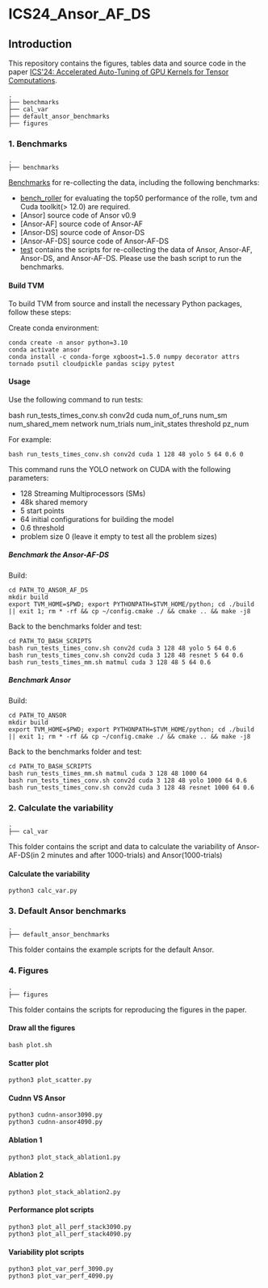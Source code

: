 # ICS24_Ansor_AF_DS

## Introduction

This repository contains the figures, tables data and source code in the paper [ICS'24: Accelerated Auto-Tuning of GPU Kernels for Tensor Computations](https://dl.acm.org/doi/10.1145/3650200.3656626).

```
.
├── benchmarks
├── cal_var
├── default_ansor_benchmarks
├── figures
```


### 1. Benchmarks
```
.
├── benchmarks
```
[Benchmarks](https://github.com/HPCRL/Ansor-AF-DS/tree/main/benchmarks) for re-collecting the data, including the following benchmarks:

- [bench_roller](https://github.com/HPCRL/bench_roller/tree/main) for evaluating the top50 performance of the rolle, tvm and Cuda toolkit(> 12.0) are required.
- [Ansor] source code of Ansor v0.9
- [Ansor-AF] source code of Ansor-AF
- [Ansor-DS] source code of Ansor-DS
- [Ansor-AF-DS] source code of Ansor-AF-DS
- [test](benchmarks/README.md) contains the scripts for re-collecting the data of Ansor, Ansor-AF, Ansor-DS, and Ansor-AF-DS. Please use the bash script to run the benchmarks.


#### Build TVM

To build TVM from source and install the necessary Python packages, follow these steps:

Create conda environment:
```
conda create -n ansor python=3.10
conda activate ansor
conda install -c conda-forge xgboost=1.5.0 numpy decorator attrs tornado psutil cloudpickle pandas scipy pytest
```

#### Usage

Use the following command to run tests:

bash run_tests_times_conv.sh conv2d cuda num_of_runs num_sm num_shared_mem network num_trials num_init_states threshold pz_num

For example:

```
bash run_tests_times_conv.sh conv2d cuda 1 128 48 yolo 5 64 0.6 0
```

This command runs the YOLO network on CUDA with the following parameters:
- 128 Streaming Multiprocessors (SMs)
- 48k shared memory
- 5 start points
- 64 initial configurations for building the model
- 0.6 threshold
- problem size 0 (leave it empty to test all the problem sizes)


#####  Benchmark the Ansor-AF-DS

Build:
```
cd PATH_TO_ANSOR_AF_DS
mkdir build
export TVM_HOME=$PWD; export PYTHONPATH=$TVM_HOME/python; cd ./build || exit 1; rm * -rf && cp ~/config.cmake ./ && cmake .. && make -j8
```

Back to the benchmarks folder and test:
```
cd PATH_TO_BASH_SCRIPTS
bash run_tests_times_conv.sh conv2d cuda 3 128 48 yolo 5 64 0.6
bash run_tests_times_conv.sh conv2d cuda 3 128 48 resnet 5 64 0.6
bash run_tests_times_mm.sh matmul cuda 3 128 48 5 64 0.6
```

##### Benchmark Ansor

Build:
```
cd PATH_TO_ANSOR
mkdir build
export TVM_HOME=$PWD; export PYTHONPATH=$TVM_HOME/python; cd ./build || exit 1; rm * -rf && cp ~/config.cmake ./ && cmake .. && make -j8
```

Back to the benchmarks folder and test:
```
cd PATH_TO_BASH_SCRIPTS
bash run_tests_times_mm.sh matmul cuda 3 128 48 1000 64
bash run_tests_times_conv.sh conv2d cuda 3 128 48 yolo 1000 64 0.6
bash run_tests_times_conv.sh conv2d cuda 3 128 48 resnet 1000 64 0.6
```


### 2. Calculate the variability
```
.
├── cal_var
```
This folder contains the script and data to calculate the variability of Ansor-AF-DS(in 2 minutes and after 1000-trials) and Ansor(1000-trials)

#### Calculate the variability
```
python3 calc_var.py

```


### 3. Default Ansor benchmarks
```
.
├── default_ansor_benchmarks
```
This folder contains the example scripts for the default Ansor.


### 4. Figures
```
.
├── figures
```
This folder contains the scripts for reproducing the figures in the paper.

#### Draw all the figures
```
bash plot.sh
```

#### Scatter plot

```
python3 plot_scatter.py
```

#### Cudnn VS Ansor
```
python3 cudnn-ansor3090.py 
python3 cudnn-ansor4090.py 
```

#### Ablation 1

```
python3 plot_stack_ablation1.py
```

#### Ablation 2
```
python3 plot_stack_ablation2.py
```

#### Performance plot scripts
```
python3 plot_all_perf_stack3090.py
python3 plot_all_perf_stack4090.py
```

#### Variability plot scripts
```
python3 plot_var_perf_3090.py 
python3 plot_var_perf_4090.py
```

